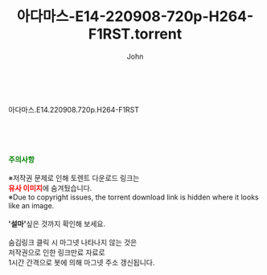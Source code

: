 ﻿---
layout: post
title:  "아다마스-E14-220908-720p-H264-F1RST.torrent"
author: John
categories: [ 드라마 ]
tags: [  ]
image:  
description: "아다마스-E14-220908-720p-H264-F1RST torrent 정보 공유"
toc: true
toc_sticky: true
---

<br>

아다마스.E14.220908.720p.H264-F1RST  
    
<br><br><br>
<p data-ke-size="size16"><b><span style="color: green;">주의사항</span></b><br /><br />※저작권 문제로 인해 토렌트 다운로드 링크는<br /><b><span style="color: red;">유사 이미지</span></b>에 숨겨뒀습니다.<br />※Due to copyright issues, the torrent download link is hidden where it looks like an image.<br /><br /><b>'설마'</b>싶은 것까지 확인해 보세요.<br /><br />숨김링크 클릭 시 마그넷 나타나지 않는 것은<br />저작권으로 인한 링크만료 자료로<br />1시간 간격으로 봇에 의해 마그넷 주소 갱신됩니다.</p>
